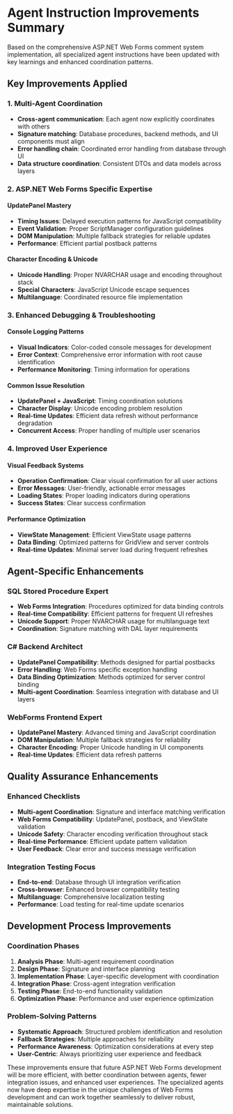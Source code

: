 # Agent Instruction Improvements Summary

Based on the comprehensive ASP.NET Web Forms comment system implementation, all specialized agent instructions have been updated with key learnings and enhanced coordination patterns.

## Key Improvements Applied

### 1. Multi-Agent Coordination
- **Cross-agent communication**: Each agent now explicitly coordinates with others
- **Signature matching**: Database procedures, backend methods, and UI components must align
- **Error handling chain**: Coordinated error handling from database through UI
- **Data structure coordination**: Consistent DTOs and data models across layers

### 2. ASP.NET Web Forms Specific Expertise

#### UpdatePanel Mastery
- **Timing Issues**: Delayed execution patterns for JavaScript compatibility
- **Event Validation**: Proper ScriptManager configuration guidelines
- **DOM Manipulation**: Multiple fallback strategies for reliable updates
- **Performance**: Efficient partial postback patterns

#### Character Encoding & Unicode
- **Unicode Handling**: Proper NVARCHAR usage and encoding throughout stack
- **Special Characters**: JavaScript Unicode escape sequences
- **Multilanguage**: Coordinated resource file implementation

### 3. Enhanced Debugging & Troubleshooting

#### Console Logging Patterns
- **Visual Indicators**: Color-coded console messages for development
- **Error Context**: Comprehensive error information with root cause identification
- **Performance Monitoring**: Timing information for operations

#### Common Issue Resolution
- **UpdatePanel + JavaScript**: Timing coordination solutions
- **Character Display**: Unicode encoding problem resolution  
- **Real-time Updates**: Efficient data refresh without performance degradation
- **Concurrent Access**: Proper handling of multiple user scenarios

### 4. Improved User Experience

#### Visual Feedback Systems
- **Operation Confirmation**: Clear visual confirmation for all user actions
- **Error Messages**: User-friendly, actionable error messages
- **Loading States**: Proper loading indicators during operations
- **Success States**: Clear success confirmation

#### Performance Optimization
- **ViewState Management**: Efficient ViewState usage patterns
- **Data Binding**: Optimized patterns for GridView and server controls
- **Real-time Updates**: Minimal server load during frequent refreshes

## Agent-Specific Enhancements

### SQL Stored Procedure Expert
- **Web Forms Integration**: Procedures optimized for data binding controls
- **Real-time Compatibility**: Efficient patterns for frequent UI refreshes
- **Unicode Support**: Proper NVARCHAR usage for multilanguage text
- **Coordination**: Signature matching with DAL layer requirements

### C# Backend Architect
- **UpdatePanel Compatibility**: Methods designed for partial postbacks
- **Error Handling**: Web Forms specific exception handling
- **Data Binding Optimization**: Methods optimized for server control binding
- **Multi-agent Coordination**: Seamless integration with database and UI layers

### WebForms Frontend Expert
- **UpdatePanel Mastery**: Advanced timing and JavaScript coordination
- **DOM Manipulation**: Multiple fallback strategies for reliability
- **Character Encoding**: Proper Unicode handling in UI components
- **Real-time Updates**: Efficient data refresh patterns

## Quality Assurance Enhancements

### Enhanced Checklists
- **Multi-agent Coordination**: Signature and interface matching verification
- **Web Forms Compatibility**: UpdatePanel, postback, and ViewState validation
- **Unicode Safety**: Character encoding verification throughout stack
- **Real-time Performance**: Efficient update pattern validation
- **User Feedback**: Clear error and success message verification

### Integration Testing Focus
- **End-to-end**: Database through UI integration verification
- **Cross-browser**: Enhanced browser compatibility testing
- **Multilanguage**: Comprehensive localization testing
- **Performance**: Load testing for real-time update scenarios

## Development Process Improvements

### Coordination Phases
1. **Analysis Phase**: Multi-agent requirement coordination
2. **Design Phase**: Signature and interface planning
3. **Implementation Phase**: Layer-specific development with coordination
4. **Integration Phase**: Cross-agent integration verification
5. **Testing Phase**: End-to-end functionality validation
6. **Optimization Phase**: Performance and user experience optimization

### Problem-Solving Patterns
- **Systematic Approach**: Structured problem identification and resolution
- **Fallback Strategies**: Multiple approaches for reliability
- **Performance Awareness**: Optimization considerations at every step
- **User-Centric**: Always prioritizing user experience and feedback

These improvements ensure that future ASP.NET Web Forms development will be more efficient, with better coordination between agents, fewer integration issues, and enhanced user experiences. The specialized agents now have deep expertise in the unique challenges of Web Forms development and can work together seamlessly to deliver robust, maintainable solutions.